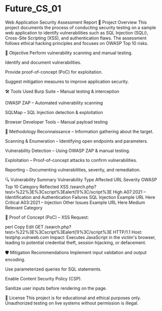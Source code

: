# Future_CS_01
Web Application Security Assessment Report
📌 Project Overview
This project documents the process of conducting security testing on a sample web application to identify vulnerabilities such as SQL Injection (SQLi), Cross-Site Scripting (XSS), and authentication flaws. The assessment follows ethical hacking principles and focuses on OWASP Top 10 risks.

🎯 Objective
Perform vulnerability scanning and manual testing.

Identify and document vulnerabilities.

Provide proof-of-concept (PoC) for exploitation.

Suggest mitigation measures to improve application security.

🛠 Tools Used
Burp Suite – Manual testing & interception

OWASP ZAP – Automated vulnerability scanning

SQLMap – SQL Injection detection & exploitation

Browser Developer Tools – Manual payload testing

📂 Methodology
Reconnaissance – Information gathering about the target.

Scanning & Enumeration – Identifying open endpoints and parameters.

Vulnerability Detection – Using OWASP ZAP & manual testing.

Exploitation – Proof-of-concept attacks to confirm vulnerabilities.

Reporting – Documenting vulnerabilities, severity, and remediation.

🔍 Vulnerability Summary
Vulnerability Type	Affected URL	Severity	OWASP Top 10 Category
Reflected XSS	/search.php?test=%22%3E%3Cscript%3Ealert(1)%3C/script%3E	High	A07:2021 – Identification and Authentication Failures
SQL Injection	Example URL Here	Critical	A03:2021 – Injection
Other Issues	Example URL Here	Medium	Relevant Category

🧪 Proof of Concept (PoC) – XSS
Request:

perl
Copy
Edit
GET /search.php?test=%22%3E%3Cscript%3Ealert(1)%3C/script%3E HTTP/1.1
Host: testphp.vulnweb.com
Impact: Executes JavaScript in the victim's browser, leading to potential credential theft, session hijacking, or defacement.

🛡 Mitigation Recommendations
Implement input validation and output encoding.

Use parameterized queries for SQL statements.

Enable Content Security Policy (CSP).

Sanitize user inputs before rendering on the page.

📜 License
This project is for educational and ethical purposes only. Unauthorized testing on live systems without permission is illegal.
